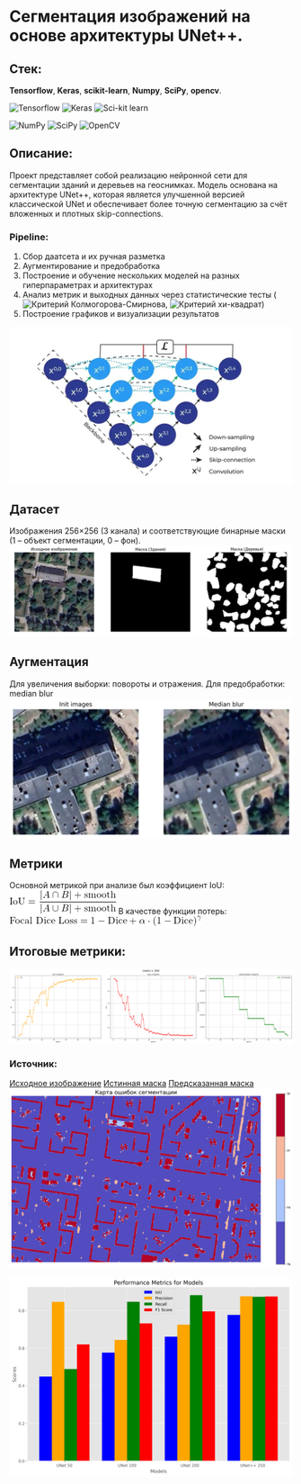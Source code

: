 # Сегментация изображений на основе архитектуры UNet++. 
## Стек:
**Tensorflow**, **Keras**, **scikit-learn**, **Numpy**, **SciPy**, **opencv**.

![Tensorflow](https://img.shields.io/badge/TensorFlow-FF6F00?style=for-the-badge&logo=TensorFlow&logoColor=white)
![Keras](https://img.shields.io/badge/Keras-FF0000?style=for-the-badge&logo=keras&logoColor=white)
![Sci-kit learn](https://img.shields.io/badge/scikit_learn-F7931E?style=for-the-badge&logo=scikit-learn&logoColor=white)

![NumPy](	https://img.shields.io/badge/Numpy-777BB4?style=for-the-badge&logo=numpy&logoColor=white)
![SciPy](https://img.shields.io/badge/SciPy-654FF0?style=for-the-badge&logo=SciPy&logoColor=white)
![OpenCV](https://img.shields.io/badge/OpenCV-27338e?style=for-the-badge&logo=OpenCV&logoColor=white)

## Описание: 
Проект представляет собой реализацию нейронной сети для сегментации зданий и деревьев на геоснимках. Модель основана на архитектуре UNet++, которая является улучшенной версией классической UNet и обеспечивает более точную сегментацию за счёт вложенных и плотных skip-connections.

### Pipeline: 
1) Сбор даатсета и их ручная разметка
2) Аугментирование и предобработка
3) Построение и обучение нескольких моделей на разных гиперпараметрах и архитектурах
4) Анализ метрик и выходных данных через статистические тесты (![Критерий Колмогорова-Смирнова](https://ru.wikipedia.org/wiki/%D0%9A%D1%80%D0%B8%D1%82%D0%B5%D1%80%D0%B8%D0%B9_%D1%81%D0%BE%D0%B3%D0%BB%D0%B0%D1%81%D0%B8%D1%8F_%D0%9A%D0%BE%D0%BB%D0%BC%D0%BE%D0%B3%D0%BE%D1%80%D0%BE%D0%B2%D0%B0), ![Критерий хи-квадрат](https://ru.wikipedia.org/wiki/%D0%9A%D1%80%D0%B8%D1%82%D0%B5%D1%80%D0%B8%D0%B9_%D1%85%D0%B8-%D0%BA%D0%B2%D0%B0%D0%B4%D1%80%D0%B0%D1%82))
5) Построение графиков и визуализации результатов 

![UNet](https://github.com/klon-22800/unet_plus_plus_segmentation/blob/main/graphics/Unet%2B%2B.png)

## Датасет
Изображения 256×256 (3 канала) и соответствующие бинарные маски (1 – объект сегментации, 0 – фон). 
![Dataset example](https://github.com/klon-22800/unet_plus_plus_segmentation/blob/main/graphics/dataset%20example.png)

## Аугментация
Для увеличения выборки: повороты и отражения. Для предобработки: median blur
![Median blur](https://github.com/klon-22800/unet_plus_plus_segmentation/blob/main/graphics/median%20blur.png)

## Метрики 
Основной метрикой при анализе был коэффициент IoU:
![IoU](https://github.com/klon-22800/unet_plus_plus_segmentation/blob/main/graphics/IoU.png)
В качестве функции потерь:
![Focal Dice loss](https://github.com/klon-22800/unet_plus_plus_segmentation/blob/main/graphics/FDL.png)

## Итоговые метрики: 
![Metrics](https://github.com/klon-22800/unet_plus_plus_segmentation/blob/main/graphics/unet%2B%2B%20250.png)

### Источник:
[Исходное изображение](https://github.com/klon-22800/unet_plus_plus_segmentation/blob/main/check/big_tlt_test.png)
[Истинная маска](https://github.com/klon-22800/unet_plus_plus_segmentation/blob/main/check/big_tlt_test_mask.png)
[Предсказанная маска](https://github.com/klon-22800/unet_plus_plus_segmentation/blob/main/check/big_tlt_check_250.png)
![Map of errors](https://github.com/klon-22800/unet_plus_plus_segmentation/blob/main/graphics/map_of_errors.png)

![test](https://github.com/klon-22800/unet_plus_plus_segmentation/blob/main/graphics/Performance%20Metrics%20for%20Models.png)
